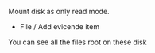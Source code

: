 Mount disk as only read mode.  
* File / Add evicende item  

You can see all the files root on these disk  


